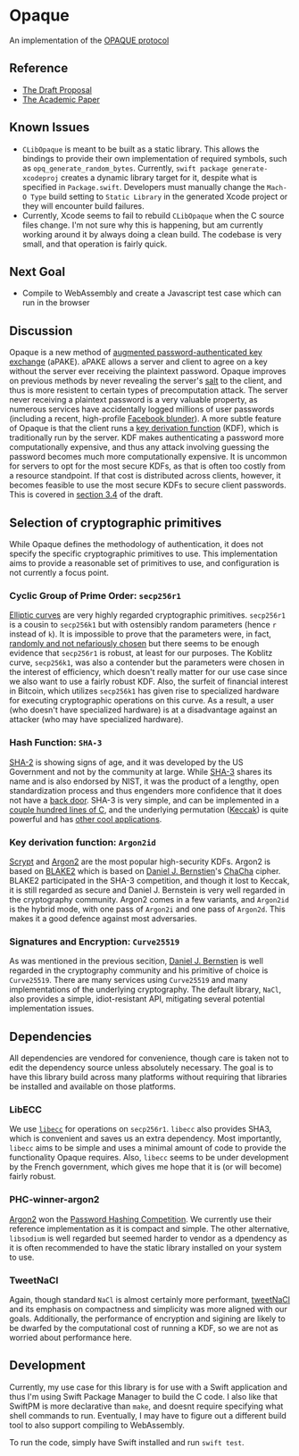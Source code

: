 # Opaque 

An implementation of the [OPAQUE protocol](https://tools.ietf.org/html/draft-krawczyk-cfrg-opaque-00)

## Reference

* [The Draft Proposal](https://tools.ietf.org/html/draft-krawczyk-cfrg-opaque-00)
* [The Academic Paper](https://eprint.iacr.org/2018/163.pdf)

## Known Issues

* `CLibOpaque` is meant to be built as a static library. This allows the bindings to provide their own implementation of required symbols, such as `opq_generate_random_bytes`. Currently, `swift package generate-xcodeproj` creates a dynamic library target for it, despite what is specified in `Package.swift`. Developers must manually change the `Mach-O Type` build setting to `Static Library` in the generated Xcode project or they will encounter build failures.
* Currently, Xcode seems to fail to rebuild `CLibOpaque` when the C source files change. I'm not sure why this is happening, but am currently working around it by always doing a clean build. The codebase is very small, and that operation is fairly quick.

## Next Goal

* Compile to WebAssembly and create a Javascript test case which can run in the browser

## Discussion

Opaque is a new method of [augmented password-authenticated key exchange](https://en.wikipedia.org/wiki/Password-authenticated_key_agreement) (aPAKE). aPAKE allows a server and client to agree on a key without the server ever receiving the plaintext password. Opaque improves on previous methods by never revealing the server's [salt](https://en.wikipedia.org/wiki/Salt_(cryptography)) to the client, and thus is more resistent to certain types of precomputation attack.
The server never receiving a plaintext password is a very valuable property, as numerous services have accidentally logged millions of user passwords (including a recent, high-profile [Facebook blunder](https://krebsonsecurity.com/2019/03/facebook-stored-hundreds-of-millions-of-user-passwords-in-plain-text-for-years/)). A more subtle feature of Opaque is that the client runs a [key derivation function](https://en.wikipedia.org/wiki/Key_derivation_function) (KDF), which is traditionally run by the server. KDF makes authenticating a password more computationally expensive, and thus any attack involving guessing the password becomes much more computationally expensive. It is uncommon for servers to opt for the most secure KDFs, as that is often too costly from a resource standpoint. If that cost is distributed across clients, however, it becomes feasible to use the most secure KDFs to secure client passwords. This is covered in [section 3.4](https://tools.ietf.org/html/draft-krawczyk-cfrg-opaque-00#section-3.4) of the draft.

## Selection of cryptographic primitives

While Opaque defines the methodology of authentication, it does not specify the specific cryptographic primitives to use. This implementation aims to provide a reasonable set of primitives to use, and configuration is not currently a focus point.

### Cyclic Group of Prime Order: `secp256r1`

[Elliptic curves](https://en.wikipedia.org/wiki/Elliptic-curve_cryptography) are very highly regarded cryptographic primitives. `secp256r1` is a cousin to `secp256k1` but with ostensibly random parameters (hence `r` instead of `k`). It is impossible to prove that the parameters were, in fact, [randomly and not nefariously chosen](https://crypto.stackexchange.com/questions/18965/is-secp256r1-more-secure-than-secp256k1) but there seems to be enough evidence that `secp256r1` is robust, at least for our purposes. The Koblitz curve, `secp256k1`, was also a contender but the parameters were chosen in the interest of efficiency, which doesn't really matter for our use case since we also want to use a fairly robust KDF. Also, the surfeit of financial interest in Bitcoin, which utilizes `secp256k1` has given rise to specialized hardware for executing cryptographic operations on this curve. As a result, a user (who doesn't have specialized hardware) is at a disadvantage against an attacker (who may have specialized hardware).

### Hash Function: `SHA-3`

[SHA-2](https://en.wikipedia.org/wiki/SHA-2) is showing signs of age, and it was developed by the US Government and not by the community at large. While [SHA-3](https://en.wikipedia.org/wiki/SHA-3) shares its name and is also endorsed by NIST, it was the product of a lengthy, open standardization process and thus engenders more confidence that it does not have a [back door](https://en.wikipedia.org/wiki/Backdoor_(computing)). SHA-3 is very simple, and can be implemented in a [couple hundred lines of C](https://github.com/mjosaarinen/tiny_sha3/blob/master/sha3.c), and the underlying permutation ([Keccak](https://keccak.team)) is quite powerful and has [other cool applications](https://www.nccgroup.trust/us/about-us/newsroom-and-events/blog/2018/august/introducing-disco/).

### Key derivation function: `Argon2id`

[Scrypt](https://en.wikipedia.org/wiki/Scrypt) and [Argon2](https://en.wikipedia.org/wiki/Argon2) are the most popular high-security KDFs. Argon2 is based on [BLAKE2](https://en.wikipedia.org/wiki/BLAKE_(hash_function)#BLAKE2) which is based on [Daniel J. Bernstien](https://en.wikipedia.org/wiki/Daniel_J._Bernstein)'s [ChaCha](https://en.wikipedia.org/wiki/Salsa20#ChaCha_variant) cipher. BLAKE2 participated in the SHA-3 competition, and though it lost to Keccak, it is still regarded as secure and Daniel J. Bernstein is very well regarded in the cryptography community.
Argon2 comes in a few variants, and `Argon2id` is the hybrid mode, with one pass of `Argon2i` and one pass of `Argon2d`. This makes it a good defence against most adversaries. 

### Signatures and Encryption: `Curve25519`

As was mentioned in the previous secition, [Daniel J. Bernstien](https://en.wikipedia.org/wiki/Daniel_J._Bernstein) is well regarded in the cryptography community and his primitive of choice is `Curve25519`. There are many services using `Curve25519` and many implementations of the underlying cryptography. The default library, `NaCl`, also provides a simple, idiot-resistant API, mitigating several potential implementation issues.

## Dependencies 

All dependencies are vendored for convenience, though care is taken not to edit the dependency source unless absolutely necessary. The goal is to have this library build across many platforms without requiring that libraries be installed and available on those platforms.

### LibECC

We use [`libecc`](https://github.com/ANSSI-FR/libecc) for operations on `secp256r1`.  `libecc` also provides SHA3, which is convenient and saves us an extra dependency. Most importantly, `libecc` aims to be simple and uses a minimal amount of code to provide the functionality Opaque requires. Also, `libecc` seems to be under development by the French government, which gives me hope that it is (or will become) fairly robust.

### PHC-winner-argon2

[Argon2](https://github.com/P-H-C/phc-winner-argon2) won the [Password Hashing Competition](https://password-hashing.net). We currently use their reference implementation as it is compact and simple. The other alternative, `libsodium` is well regarded but seemed harder to vendor as a dpendency as it is often recommended to have the static library installed on your system to use.

### TweetNaCl

Again, though standard `NaCl` is almost certainly more performant, [tweetNaCl](https://tweetnacl.cr.yp.to) and its emphasis on compactness and simplicity was more aligned with our goals. Additionally, the performance of encryption and sigining are likely to be dwarfed by the computational cost of running a KDF, so we are not as worried about performance here.

## Development

Currently, my use case for this library is for use with a Swift application and thus I'm using Swift Package Manager to build the C code. I also like that SwiftPM is more declarative than `make`, and doesnt require specifying what shell commands to run. Eventually, I may have to figure out a different build tool to also support compiling to WebAssembly.

To run the code, simply have Swift installed and run `swift test`.
